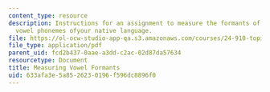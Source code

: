 ```yaml
---
content_type: resource
description: Instructions for an assignment to measure the formants of the stressed
  vowel phonemes ofyour native language.
file: https://ol-ocw-studio-app-qa.s3.amazonaws.com/courses/24-910-topics-in-linguistic-theory-laboratory-phonology-spring-2007/633afa3e5a8526230196f596dc8896f0_vowel_formants.pdf
file_type: application/pdf
parent_uid: fcd2b437-0aae-a3dd-c2ac-02d87da57634
resourcetype: Document
title: Measuring Vowel Formants
uid: 633afa3e-5a85-2623-0196-f596dc8896f0
---
```

